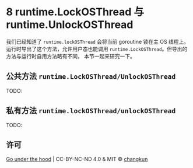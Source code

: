 # 8 runtime.LockOSThread 与 runtime.UnlockOSThread

我们已经知道了 `runtime.lockOSThread` 会将当前 goroutine 锁在主 OS 线程上。
运行时导出了这个方法，允许用户态也能调用 `runtime.LockOSThread`。但导出的方法与运行时自用方法略有不同，
本节一起来研究一下。

## 公共方法 `runtime.LockOSThread/UnlockOSThread`

TODO:

## 私有方法 `runtime.lockOSThread/unlockOSThread`

TODO:

## 许可

[Go under the hood](https://github.com/changkun/go-under-the-hood) | CC-BY-NC-ND 4.0 & MIT &copy; [changkun](https://changkun.de)